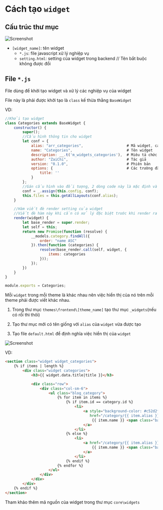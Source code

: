 # Cách tạo `widget`

## Cấu trúc thư mục

![Screenshot](img/img2.png)

* `[widget_name]`: tên widget
    * `*.js`: file javascript xử lý nghiệp vụ
    * `setting.html`: setting của widget trong backend // Tên bắt buộc không được đổi
    
## File `*.js`

File dùng để khởi tạo widget và xử lý các nghiệp vụ của widget

File này là phải được khởi tạo là `class` kế thừa thằng `BaseWidget`

VD:

```js
//Khởi tạo widget
class Categories extends BaseWidget {
    constructor() {
        super();
        //Cấu hình thông tin cho widget
        let conf = {
            alias: "arr_categories",                    # Mã widget, cái này quan trọng và chỉ duy nhất
            name: "Categories",                         # Tên widget
            description: __.t('m_widgets_categories'),  # Miêu tả chức năng
            author: "ZaiChi",                           # Tác giả
            version: "0.1.0",                           # Phiên bản
            options: {                                  # Các trường đặc biệt để cấu hình, tùy chức năng widget mà người dùng tạo ra biến tùy ý
                title: ''
            }
        };
        //Gán cấu hình vào đối tượng, 2 dòng code này là mặc định và luôn cần
        conf = _.assign(this.config, conf);
        this.files = this.getAllLayouts(conf.alias);
    }

    //Hàm viết đè render setting của widget
    //Viết đè hàm này khi cần có xử lý đặc biệt trước khi render ra màn hình setting
    render(widget) {
        let base_render = super.render;
        let self = this;
        return new Promise(function (resolve) {
            __models.category.findAll({
                order: "name ASC"
            }).then(function (categories) {
                resolve(base_render.call(self, widget, {
                    items: categories
                }));
            });
        })
    }
}

module.exports = Categories;
```

Mỗi `widget` trong mỗi theme là khác nhau nên việc hiển thị của nó trên mỗi theme phải được viết khác nhau.

1. Trong thư mục `themes\frontend\[theme_name]` tạo thư mục `_widgets`(nếu có rồi thì thôi)

2. Tạo thư mục mới có tên giống với `alias` của `widget` vừa được tạo

3. Tạo file `default.html` để định nghĩa việc hiển thị của `widget`

![Screenshot](img/img3.png)

VD:

```html
<section class="widget widget_categories">
    {% if items | length %}
        <div class="widget categories">
            <h3>{{ widget.data.title|title }}</h3>

            <div class="row">
                <div class="col-sm-6">
                    <ul class="blog_category">
                        {% for item in items %}
                            {% if item.id == category.id %}
                                <li>
                                    <a style="background-color: #c52d2f ;color: white"
                                       href="/category/{{ item.alias }}/{{ item.id }}/">
                                        {{ item.name }} <span class="badge"> {{ item.count }}</span>
                                    </a>
                                </li>
                            {% else %}
                                <li>
                                    <a href="/category/{{ item.alias }}/{{ item.id }}/">
                                        {{ item.name }} <span class="badge"> {{ item.count }}</span>
                                    </a>
                                </li>
                            {% endif %}
                        {% endfor %}
                    </ul>
                </div>
            </div>
        </div>
    {% endif %}
</section>
```

Tham khảo thêm mã nguồn của widget trong thư mục `core\widgets` 
